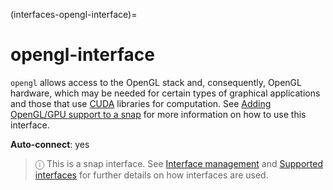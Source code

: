 (interfaces-opengl-interface)=
# opengl-interface

`opengl` allows access to the OpenGL stack and, consequently, OpenGL hardware, which may be needed for certain types of graphical applications and those that use [CUDA](https://en.wikipedia.org/wiki/CUDA) libraries for computation. See [Adding OpenGL/GPU support to a snap](/interfaces/gpu-support) for more information on how to use this interface.

**Auto-connect**: yes

> ⓘ  This is a snap interface. See [Interface management](/) and [Supported interfaces](/interfaces/index) for further details on how interfaces are used.


